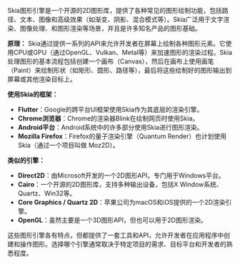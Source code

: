 Skia图形引擎是一个开源的2D图形库，提供了各种常见的图形绘制功能，包括路径、文本、图像和高级效果（如渐变、阴影、混合模式等）。Skia广泛用于文字渲染、图像处理、和图形渲染等场景，并且是许多知名产品的图形基础。

**原理：**
Skia通过提供一系列的API来允许开发者在屏幕上绘制各种图形元素。它使用CPU或GPU（通过OpenGL、Vulkan、Metal等）来加速图形的渲染过程。Skia处理图形的基本流程包括创建一个画布（Canvas），然后在画布上使用画笔（Paint）来绘制形状（如矩形、圆形、路径等），最后将这些绘制好的图形输出到屏幕或其他渲染目标上。

**使用Skia的框架：**
- **Flutter**：Google的跨平台UI框架使用Skia作为其底层的渲染引擎。
- **Chrome浏览器**：Chrome的渲染器Blink在绘制网页时使用Skia。
- **Android平台**：Android系统中的许多部分使用Skia进行图形渲染。
- **Mozilla Firefox**：Firefox的量子渲染引擎（Quantum Render）也计划使用Skia（通过一个项目叫做 Moz2D）。

**类似的引擎：**
- **Direct2D**：由Microsoft开发的一个2D图形API，专门用于Windows平台。
- **Cairo**：一个开源的2D图形库，支持多种输出设备，包括X Window系统、Quartz、Win32等。
- **Core Graphics / Quartz 2D**：苹果公司为macOS和iOS提供的一个2D渲染引擎。
- **OpenGL**：虽然主要是一个3D图形API，但也可以用于2D图形渲染。

这些图形引擎各有特点，但都提供了一套工具和API，允许开发者在应用程序中创建和操作图形。选择哪个引擎通常取决于特定项目的需求、目标平台和开发者的熟悉程度。